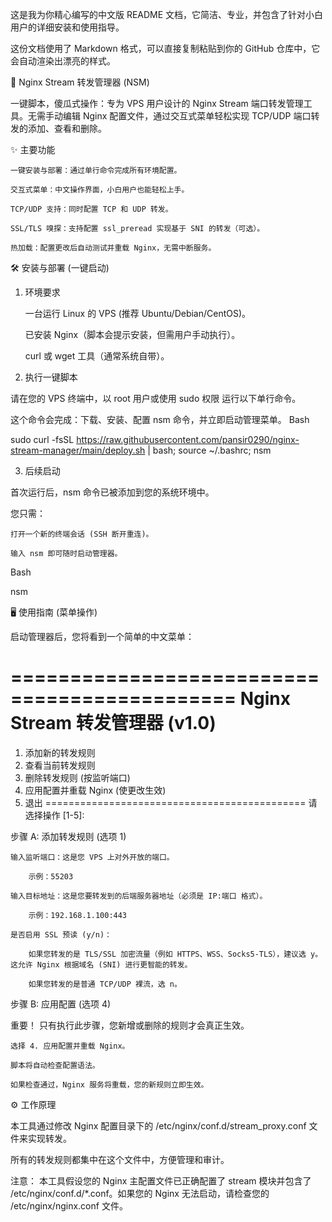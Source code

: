 这是我为你精心编写的中文版 README 文档，它简洁、专业，并包含了针对小白用户的详细安装和使用指导。

这份文档使用了 Markdown 格式，可以直接复制粘贴到你的 GitHub 仓库中，它会自动渲染出漂亮的样式。

🚀 Nginx Stream 转发管理器 (NSM)

一键脚本，傻瓜式操作：专为 VPS 用户设计的 Nginx Stream 端口转发管理工具。无需手动编辑 Nginx 配置文件，通过交互式菜单轻松实现 TCP/UDP 端口转发的添加、查看和删除。

✨ 主要功能

    一键安装与部署：通过单行命令完成所有环境配置。

    交互式菜单：中文操作界面，小白用户也能轻松上手。

    TCP/UDP 支持：同时配置 TCP 和 UDP 转发。

    SSL/TLS 嗅探：支持配置 ssl_preread 实现基于 SNI 的转发（可选）。

    热加载：配置更改后自动测试并重载 Nginx，无需中断服务。

🛠️ 安装与部署 (一键启动)

1. 环境要求

    一台运行 Linux 的 VPS (推荐 Ubuntu/Debian/CentOS)。

    已安装 Nginx（脚本会提示安装，但需用户手动执行）。

    curl 或 wget 工具（通常系统自带）。

2. 执行一键脚本

请在您的 VPS 终端中，以 root 用户或使用 sudo 权限 运行以下单行命令。

这个命令会完成：下载、安装、配置 nsm 命令，并立即启动管理菜单。
Bash

sudo curl -fsSL https://raw.githubusercontent.com/pansir0290/nginx-stream-manager/main/deploy.sh | bash; source ~/.bashrc; nsm

3. 后续启动

首次运行后，nsm 命令已被添加到您的系统环境中。

您只需：

    打开一个新的终端会话 (SSH 断开重连)。

    输入 nsm 即可随时启动管理器。

Bash

nsm

🖥️ 使用指南 (菜单操作)

启动管理器后，您将看到一个简单的中文菜单：

=============================================
 Nginx Stream 转发管理器 (v1.0) 
=============================================
1. 添加新的转发规则
2. 查看当前转发规则
3. 删除转发规则 (按监听端口)
4. 应用配置并重载 Nginx (使更改生效)
5. 退出
=============================================
请选择操作 [1-5]: 

步骤 A: 添加转发规则 (选项 1)

    输入监听端口：这是您 VPS 上对外开放的端口。

        示例：55203

    输入目标地址：这是您要转发到的后端服务器地址（必须是 IP:端口 格式）。

        示例：192.168.1.100:443

    是否启用 SSL 预读 (y/n)：

        如果您转发的是 TLS/SSL 加密流量（例如 HTTPS、WSS、Socks5-TLS），建议选 y。这允许 Nginx 根据域名 (SNI) 进行更智能的转发。

        如果您转发的是普通 TCP/UDP 裸流，选 n。

步骤 B: 应用配置 (选项 4)

重要！ 只有执行此步骤，您新增或删除的规则才会真正生效。

    选择 4. 应用配置并重载 Nginx。

    脚本将自动检查配置语法。

    如果检查通过，Nginx 服务将重载，您的新规则立即生效。

⚙️ 工作原理

本工具通过修改 Nginx 配置目录下的 /etc/nginx/conf.d/stream_proxy.conf 文件来实现转发。

所有的转发规则都集中在这个文件中，方便管理和审计。

注意： 本工具假设您的 Nginx 主配置文件已正确配置了 stream 模块并包含了 /etc/nginx/conf.d/*.conf。如果您的 Nginx 无法启动，请检查您的 /etc/nginx/nginx.conf 文件。
